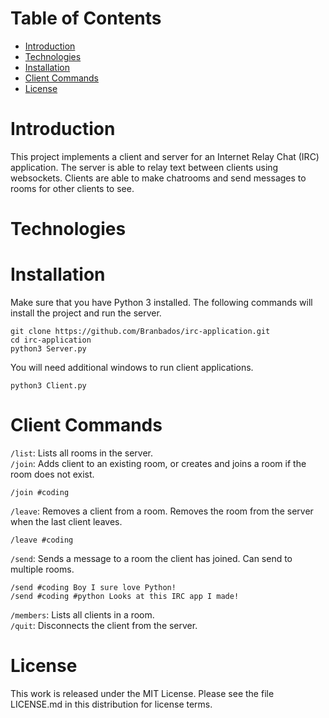 # Table of Contents
* [Introduction](#Introduction)
* [Technologies](#Technologies)
* [Installation](#Installation)
* [Client Commands](#ClientCommands)
* [License](#License)

# Introduction
This project implements a client and server for an Internet Relay Chat (IRC) application. The server is able to relay text between clients using websockets. Clients are able to make chatrooms and send messages to rooms for other clients to see.

# Technologies


# Installation
Make sure that you have Python 3 installed. The following commands will install the project and run the server.

```
git clone https://github.com/Branbados/irc-application.git
cd irc-application
python3 Server.py
```

You will need additional windows to run client applications.

```
python3 Client.py
```

# Client Commands
```/list```: Lists all rooms in the server.  
```/join```: Adds client to an existing room, or creates and joins a room if the room does not exist.  
```
/join #coding
```
```/leave```: Removes a client from a room. Removes the room from the server when the last client leaves.  
```
/leave #coding
```
```/send```: Sends a message to a room the client has joined. Can send to multiple rooms.  
```
/send #coding Boy I sure love Python!
/send #coding #python Looks at this IRC app I made!
```
```/members```: Lists all clients in a room.  
```/quit```: Disconnects the client from the server.  

# License
This work is released under the MIT License. Please see the file LICENSE.md in this distribution for license terms.